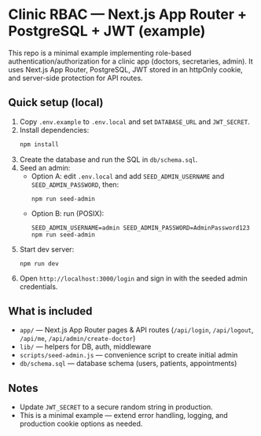 # Clinic RBAC — Next.js App Router + PostgreSQL + JWT (example)

This repo is a minimal example implementing role-based authentication/authorization
for a clinic app (doctors, secretaries, admin). It uses Next.js App Router, PostgreSQL,
JWT stored in an httpOnly cookie, and server-side protection for API routes.

## Quick setup (local)
1. Copy `.env.example` to `.env.local` and set `DATABASE_URL` and `JWT_SECRET`.
2. Install dependencies:
   ```bash
   npm install
   ```
3. Create the database and run the SQL in `db/schema.sql`.
4. Seed an admin:
   - Option A: edit `.env.local` and add `SEED_ADMIN_USERNAME` and `SEED_ADMIN_PASSWORD`, then:
     ```
     npm run seed-admin
     ```
   - Option B: run (POSIX):
     ```
     SEED_ADMIN_USERNAME=admin SEED_ADMIN_PASSWORD=AdminPassword123 npm run seed-admin
     ```
5. Start dev server:
   ```
   npm run dev
   ```
6. Open `http://localhost:3000/login` and sign in with the seeded admin credentials.

## What is included
- `app/` — Next.js App Router pages & API routes (`/api/login`, `/api/logout`, `/api/me`, `/api/admin/create-doctor`)
- `lib/` — helpers for DB, auth, middleware
- `scripts/seed-admin.js` — convenience script to create initial admin
- `db/schema.sql` — database schema (users, patients, appointments)

## Notes
- Update `JWT_SECRET` to a secure random string in production.
- This is a minimal example — extend error handling, logging, and production cookie options as needed.
